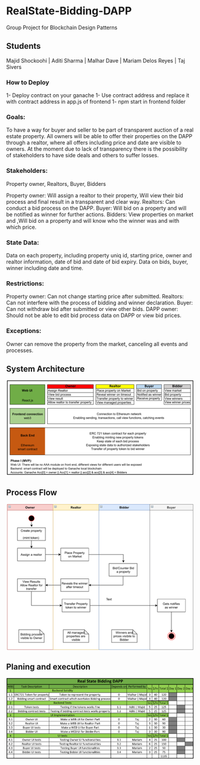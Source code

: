# RealState-Bidding-DAPP

Group Project for Blockchain Design Patterns

## Students

Majid Shockoohi | Aditi Sharma | Malhar Dave | Mariam Delos Reyes | Taj Sivers

### How to Deploy

1- Deploy contract on your ganache
1- Use contract address and replace it with contract address in app.js of frontend
1- npm start in frontend folder

### Goals:

To have a way for buyer and seller to be part of transparent auction of a real estate property. All owners will be able to offer their properties on the DAPP through a realtor, where all offers including price and date are visible to owners. At the moment due to lack of transparency there is the possibility of stakeholders to have side deals and others to suffer losses.

### Stakeholders:

Property owner, Realtors, Buyer, Bidders

Property owner: Will assign a realtor to their property, Will view their bid process and final result in a transparent and clear way.
Realtors: Can conduct a bid process on the DAPP.
Buyer: Will bid on a property and will be notified as winner for further actions.
Bidders: View properties on market and ,Will bid on a property and will know who the winner was and with which price.

### State Data:

Data on each property, including property uniq id, starting price, owner and realtor information, date of bid and date of bid expiry.
Data on bids, buyer, winner including date and time.

### Restrictions:

Property owner: Can not change starting price after submitted.
Realtors: Can not interfere with the process of bidding and winner declaration.
Buyer: Can not withdraw bid after submitted or view other bids.
DAPP owner: Should not be able to edit bid process data on DAPP or view bid prices.

### Exceptions:

Owner can remove the property from the market, canceling all events and processes.

## System Architecture

![architecture](/media/arch.png)

## Process Flow

![flow](/media/flow.png)

## Planing and execution

![planing](/media/plan.png)

